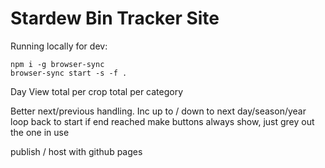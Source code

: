 # Stardew Bin Tracker Site

Running locally for dev:

```
npm i -g browser-sync
browser-sync start -s -f .
```


Day View
total per crop
total per category

Better next/previous handling.
Inc up to / down to next day/season/year
loop back to start if end reached
make buttons always show, just grey out the one in use


publish / host with github pages